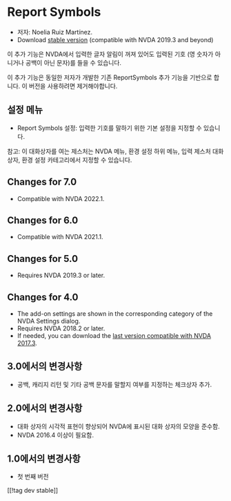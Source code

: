 # Report Symbols #

*	저자: Noelia Ruiz Martínez.
*	Download [stable version][1] (compatible with NVDA 2019.3 and beyond)

이 추가 기능은 NVDA에서 입력한 글자 알림이 꺼져 있어도 입력된 기호 (영 숫자가 아니거나 공백이 아닌 문자)를 들을 수 있습니다.

이 추가 기능은 동일한 저자가 개발한 기존 ReportSymbols 추가 기능을 기반으로 합니다. 이 버전을 사용하려면 제거해야합니다.

## 설정 메뉴 ##
*	Report Symbols 설정: 입력한 기호를 말하기 위한 기본 설정을 지정할 수 있습니다.

참고: 이 대화상자를 여는 제스처는 NVDA 메뉴, 환경 설정 하위 메뉴, 입력 제스처 대화상자, 환경 설정 카테고리에서 지정할 수
있습니다.

## Changes for 7.0
* Compatible with NVDA 2022.1.

## Changes for 6.0
* Compatible with NVDA 2021.1.

## Changes for 5.0 ##
*	Requires NVDA 2019.3 or later.

## Changes for 4.0 ##
* The add-on settings are shown in the corresponding category of the NVDA
  Settings dialog.
* Requires NVDA 2018.2 or later.
* If needed, you can download the [last version compatible with NVDA
  2017.3][3].

## 3.0에서의 변경사항 ##
* 공백, 캐리지 리턴 및 기타 공백 문자를 말할지 여부를 지정하는 체크상자 추가.

## 2.0에서의 변경사항 ##
*	대화 상자의 시각적 표현이 향상되어 NVDA에 표시된 대화 상자의 모양을 준수함.
*	NVDA 2016.4 이상이 필요함.

## 1.0에서의 변경사항 ##
*	첫 번째 버전

[[!tag dev stable]]

[1]: https://www.nvaccess.org/addonStore/legacy?file=reportSymbols

[3]: https://www.nvaccess.org/addonStore/legacy?file=rsy-o
